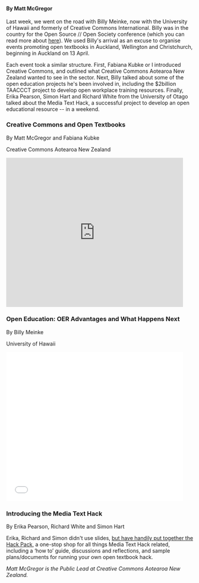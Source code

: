 <html><body><b><h4>By Matt McGregor</h4></b>

Last week, we went on the road with Billy Meinke, now with the University of Hawaii and formerly of Creative Commons International. Billy was in the country for the Open Source // Open Society conference (which you can read more about <a title="Education: a commons-based future" href="http://nzcommons.org.nz/project/education-a-commons-based-future/">here</a>). We used Billy's arrival as an excuse to organise events promoting open textbooks in Auckland, Wellington and Christchurch, beginning in Auckland on 13 April.



Each event took a similar structure. First, Fabiana Kubke or I introduced Creative Commons, and outlined what Creative Commons Aotearoa New Zealand wanted to see in the sector. Next, Billy talked about some of the open education projects he's been involved in, including the $2billion TAACCCT project to develop open workplace training resources. Finally, Erika Pearson, Simon Hart and Richard White from the University of Otago talked about the Media Text Hack, a successful project to develop an open educational resource -- in a weekend.

<h3><strong>Creative Commons and Open Textbooks</strong></h3>

By Matt McGregor and Fabiana Kubke

Creative Commons Aotearoa New Zealand



<iframe src="https://www.slideshare.net/slideshow/embed_code/key/I7Ab60kJplAUTQ" width="476" height="400" frameborder="0" marginwidth="0" marginheight="0" scrolling="no"></iframe>

<h3><strong>Open Education: OER Advantages and What Happens Next</strong></h3>

By Billy Meinke

University of Hawaii



<iframe src="//slides.com/billymeinke/oer-cc-nz/embed" width="476" height="400" frameborder="0" scrolling="no" allowfullscreen="allowfullscreen"></iframe>

<h3><strong>Introducing the Media Text Hack</strong></h3>

By Erika Pearson, Richard White and Simon Hart



Erika, Richard and Simon didn't use slides, <a href="https://blogs.otago.ac.nz/texthack/hackpack" target="_blank">but have handily put together the Hack Pack</a>, a one-stop shop for all things Media Text Hack related, including a ‘how to’ guide, discussions and reflections, and sample plans/documents for running your own open textbook hack.



<em>Matt McGregor is the Public Lead at Creative Commons Aotearoa New Zealand.</em></body></html>
